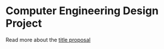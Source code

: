 # Computer Engineering Design Project

Read more about the [title proposal](https://github.com/xtnctx/Thesis/blob/main/Documents/Capsule_Bahillo-Dalanon.pdf)
